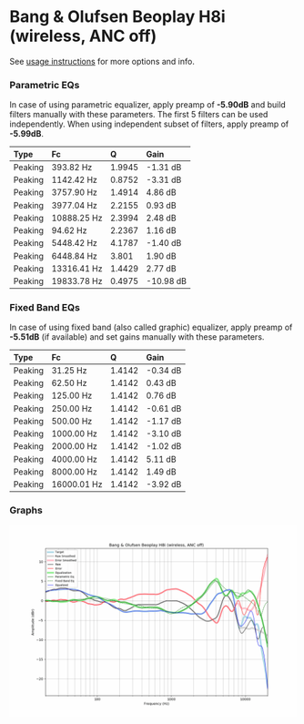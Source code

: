 # Bang & Olufsen Beoplay H8i (wireless, ANC off)
See [usage instructions](https://github.com/jaakkopasanen/AutoEq#usage) for more options and info.

### Parametric EQs
In case of using parametric equalizer, apply preamp of **-5.90dB** and build filters manually
with these parameters. The first 5 filters can be used independently.
When using independent subset of filters, apply preamp of **-5.99dB**.

| Type    | Fc          |      Q | Gain      |
|:--------|:------------|:-------|:----------|
| Peaking | 393.82 Hz   | 1.9945 | -1.31 dB  |
| Peaking | 1142.42 Hz  | 0.8752 | -3.31 dB  |
| Peaking | 3757.90 Hz  | 1.4914 | 4.86 dB   |
| Peaking | 3977.04 Hz  | 2.2155 | 0.93 dB   |
| Peaking | 10888.25 Hz | 2.3994 | 2.48 dB   |
| Peaking | 94.62 Hz    | 2.2367 | 1.16 dB   |
| Peaking | 5448.42 Hz  | 4.1787 | -1.40 dB  |
| Peaking | 6448.84 Hz  | 3.801  | 1.90 dB   |
| Peaking | 13316.41 Hz | 1.4429 | 2.77 dB   |
| Peaking | 19833.78 Hz | 0.4975 | -10.98 dB |

### Fixed Band EQs
In case of using fixed band (also called graphic) equalizer, apply preamp of **-5.51dB**
(if available) and set gains manually with these parameters.

| Type    | Fc          |      Q | Gain     |
|:--------|:------------|:-------|:---------|
| Peaking | 31.25 Hz    | 1.4142 | -0.34 dB |
| Peaking | 62.50 Hz    | 1.4142 | 0.43 dB  |
| Peaking | 125.00 Hz   | 1.4142 | 0.76 dB  |
| Peaking | 250.00 Hz   | 1.4142 | -0.61 dB |
| Peaking | 500.00 Hz   | 1.4142 | -1.17 dB |
| Peaking | 1000.00 Hz  | 1.4142 | -3.10 dB |
| Peaking | 2000.00 Hz  | 1.4142 | -1.02 dB |
| Peaking | 4000.00 Hz  | 1.4142 | 5.11 dB  |
| Peaking | 8000.00 Hz  | 1.4142 | 1.49 dB  |
| Peaking | 16000.01 Hz | 1.4142 | -3.92 dB |

### Graphs
![](./Bang%20&%20Olufsen%20Beoplay%20H8i%20(wireless,%20ANC%20off).png)